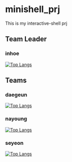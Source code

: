 # minishell_prj
This is my interactive-shell prj<br/>
## Team Leader<br/>
### inhoe<br/>
[![Top Langs](https://github-readme-stats.vercel.app/api/top-langs/?username=inhoekim&layout=compact)](https://github.com/inhoekim/github-readme-stats)<br/>
## Teams<br/>
### daegeun<br/>
[![Top Langs](https://github-readme-stats.vercel.app/api/top-langs/?username=songdaegeun&layout=compact)](https://github.com/songdaegeun/github-readme-stats)<br/>
### nayoung<br/>
[![Top Langs](https://github-readme-stats.vercel.app/api/top-langs/?username=wwwlnyy&layout=compact)](https://github.com/wwwlnyy/github-readme-stats)<br/>
### seyeon<br/>
[![Top Langs](https://github-readme-stats.vercel.app/api/top-langs/?username=seyeon22222&layout=compact)](https://github.com/seyeon22222/github-readme-stats)<br/>